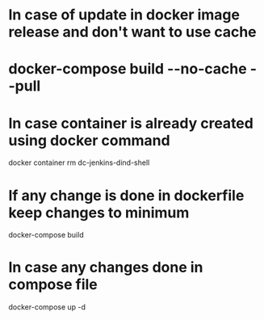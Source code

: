 # In case of update in docker image release and don't want to use cache
# docker-compose build --no-cache --pull

# In case container is already created using docker command
docker container rm dc-jenkins-dind-shell

# If any change is done in dockerfile keep changes to minimum
docker-compose build

# In case any changes done in compose file
docker-compose up -d

